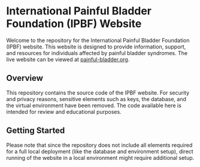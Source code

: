 # International Painful Bladder Foundation (IPBF) Website

Welcome to the repository for the International Painful Bladder Foundation (IPBF) website. This website is designed to provide information, support, and resources for individuals affected by painful bladder syndromes. The live website can be viewed at [painful-bladder.org](https://painful-bladder.org).

## Overview

This repository contains the source code of the IPBF website. For security and privacy reasons, sensitive elements such as keys, the database, and the virtual environment have been removed. The code available here is intended for review and educational purposes.

## Getting Started

Please note that since the repository does not include all elements required for a full local deployment (like the database and environment setup), direct running of the website in a local environment might require additional setup.